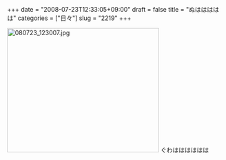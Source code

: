 +++
date = "2008-07-23T12:33:05+09:00"
draft = false
title = "ぬははははは"
categories = ["日々"]
slug = "2219"
+++

<img alt="080723_123007.jpg" class="pict" height="288" src="http://ieiriblog.img.jugem.jp/20080723_473751.jpg" width="352" />
ぐわはははははは
